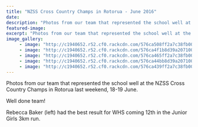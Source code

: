 ```yaml
---
title: "NZSS Cross Country Champs in Rotorua - June 2016"
date: 
description: "Photos from our team that represented the school well at the NZSS Cross Country Champs in Rotorua last weekend, 18-19 June..."
featured-image: 
excerpt: "Photos from our team that represented the school well at the NZSS Cross Country Champs in Rotorua last weekend, 18-19 June."
image_gallery:
	 - image: "http://c1940652.r52.cf0.rackcdn.com/576ca508ff2a7c38fb00026f/Team-photo.jpg"
	 - image: "http://c1940652.r52.cf0.rackcdn.com/576ca4f1b8d39a2071000262/start-girls.jpg"
	 - image: "http://c1940652.r52.cf0.rackcdn.com/576ca465ff2a7c38fb00026d/Rebecca-Baker-running-2.jpg"
	 - image: "http://c1940652.r52.cf0.rackcdn.com/576ca44bb8d39a2071000260/Rebecca-Baker-running.jpg"
	 - image: "http://c1940652.r52.cf0.rackcdn.com/576ca439ff2a7c38fb00026b/girls1.jpg"
---
```


<p><span>Photos from our team that represented the school well at the NZSS Cross Country Champs in Rotorua last weekend, 18-19 June. </span></p>
<p><span>Well done team! </span></p>
<p><span>Rebecca Baker (left) had the best result for WHS coming 12th in the Junior Girls 3km run.</span></p>

